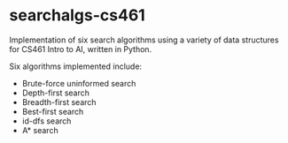 # searchalgs-cs461
Implementation of six search algorithms using a variety of data structures for CS461 Intro to AI, written in Python.

Six algorithms implemented include:
* Brute-force uninformed search
* Depth-first search
* Breadth-first search
* Best-first search
* id-dfs search
* A* search
